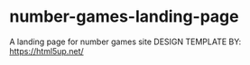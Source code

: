 # number-games-landing-page
A landing page for number games site
DESIGN TEMPLATE BY: https://html5up.net/
